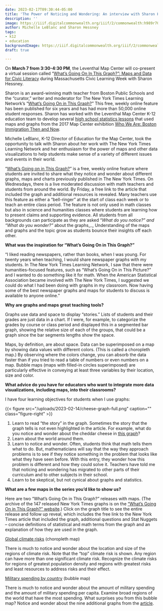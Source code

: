 ```yaml
---
date: 2023-02-17T09:30:44-05:00
title: 'The Power of Noticing and Wondering: An interview with Sharon Hessney'
description: ''
image: https://iiif.digitalcommonwealth.org/iiif/2/commonwealth:h989r708n/60,1180,4975,3420/2000,/0/default.jpg
author: Michelle LeBlanc and Sharon Hessney
tags:
- k12
- education
backgroundImage: https://iiif.digitalcommonwealth.org/iiif/2/commonwealth:h989r708n/60,1180,4975,3420/2000,/0/default.jpg
draft: true

---
```

On **March 7 from 3:30-4:30 PM**, the Leventhal Map Center will co-present a virtual session called “[What’s Going On In This Graph?”: Maps and Data for Civic Literacy](https://www.eventbrite.com/e/whats-going-on-in-this-graph-map-data-literacy-for-civic-engagement-tickets-541759556417) during Massachusetts Civic Learning Week with Sharon Hessney.

Sharon is an award-winning math teacher from Boston Public Schools and the “curator,” writer and moderator for The New York Times Learning Network’s “[What’s Going On in This Graph?](https://www.nytimes.com/column/whats-going-on-in-this-graph)” This free, weekly online feature has been published for six years and has had more than 50,000 online student responses. Sharon has worked with the Leventhal Map Center K-12 education team to develop several [high school statistics lessons](https://collections.leventhalmap.org/map-sets/297) that used maps and graphs from the 2017 Map Center exhibition [Who We Are: Boston Immigration Then and Now](https://collections.leventhalmap.org/exhibits/19).

Michelle LeBlanc, K-12 Director of Education for the Map Center, took the opportunity to talk with Sharon about her work with The New York Times Learning Network and her enthusiasm for the power of maps and other data visualizations to help students make sense of a variety of different issues and events in their world.

“[What’s Going on in This Graph?](https://www.nytimes.com/column/whats-going-on-in-this-graph)” is a free, weekly online feature where students are invited to share what they notice and wonder about different graphs, maps and charts previously published in The New York Times. On Wednesdays, there is a live moderated discussion with math teachers and students from around the world. By Friday, a free link to the article that included the graph and additional resources is revealed. Many teachers use this feature as either a “bell-ringer” at the start of class each week or to teach an entire class period. The feature is not only used in math classes but also in science and humanities classes where students are learning how to present claims and supporting evidence. All students from all backgrounds can participate as they are asked “_What do you notice?” and “What do you wonder?”_ about the graphs_._ Understanding of the maps and graphs and the topic grow as students bounce their insights off each other.

  
**What was the inspiration for “What’s Going On in This Graph?”**

“I liked reading newspapers, rather than books, when I was young. For twenty years when teaching, I would share newspaper graphs with my students. In The New York Times Learning Network, I saw that there were humanities-focused features, such as “What’s Going On in This Picture?” and I wanted to do something like it for math. When the American Statistical Association became involved with The New York Times, I suggested we could do what I had been doing with graphs in my classroom. Now having some of the best newspaper graphs and maps for students to discuss is available to anyone online.”

  
**Why are graphs and maps great teaching tools?**

Graphs use data and space to display “stories.” Lists of students and their grades are just data in a chart. If I were, for example, to categorize the grades by course or class period and displayed this in a segmented bar graph, showing the relative size of each of the groups, that could be a graph since the bar segments lengths show the space.

Maps, by definition, are about space. Data can be superimposed on a map by showing data values with different colors. (This is called a choropleth map.) By observing where the colors change, you can absorb the data faster than if you tried to read a table of numbers or even numbers on a map. Bubble maps (maps with filled-in circles superimposed) are particularly effective in conveying at least three variables by their location, size and color.

  
**What advice do you have for educators who want to integrate more data visualizations, including maps, into their classrooms?**

I have four learning objectives for students when I use graphs:

{{< figure src="/uploads/2023-02-14/cheese-graph-full.png" caption="" class="figure-right" >}}

1. Learn to read “the story” in the graph. Sometimes the story that the graph tells is not even highlighted in the article. For example, what do you notice and wonder about the cheddar cheese in [this graph](https://www.nytimes.com/2017/10/09/learning/whats-going-on-in-this-graph-oct-10-2017.html)?
2. Learn about the world around them.
3. Learn to notice and wonder. Often, students think that math tells them what to do. But, mathematicians will say that the way they approach problems is to see if they notice something in the problem that looks like what they have seen before. With this entry, they wonder how this problem is different and how they could solve it. Teachers have told me that noticing and wondering has migrated to other parts of their curriculum and to other subjects in their school.
4. Learn to be skeptical, but not cynical about graphs and statistics.

**What are a few maps in the series you’d like to show us?**

Here are two “What’s Going On in This Graph?” releases with maps. (The archive of the 147 released New York Times graphs is on the [“What’s Going On in This Graph?” website](https://www.nytimes.com/column/whats-going-on-in-this-graph).) Click on the graph title to see the entire release and follow up reveal, which includes the free link to the New York Times article that included the graph, additional questions and Stat Nuggets – concise definitions of statistical and math terms from the graph and an explanation of how they are used in the graph.

[Global climate risks](https://www.nytimes.com/2021/03/25/learning/whats-going-on-in-this-graph-global-climate-risks.html) (choropleth map)

There is much to notice and wonder about the location and size of the regions of climate risk. Note that the “top” climate risk is shown. Any region can have more than one significant climate risk. Recognize the climate risks for regions of greatest population density and regions with greatest risks and least resources to address risks and their effect.

[Military spending by country](https://www.nytimes.com/2019/02/07/learning/whats-going-on-in-this-graph-feb-13-2019.html) (bubble map)

There is much to notice and wonder about the amount of military spending and the amount of military spending per capita. Examine broad regions of the world that have the most spending. What surprises you from this bubble map? Notice and wonder about the nine additional graphs from the [article](https://www.nytimes.com/interactive/2017/03/22/us/is-americas-military-big-enough.html).